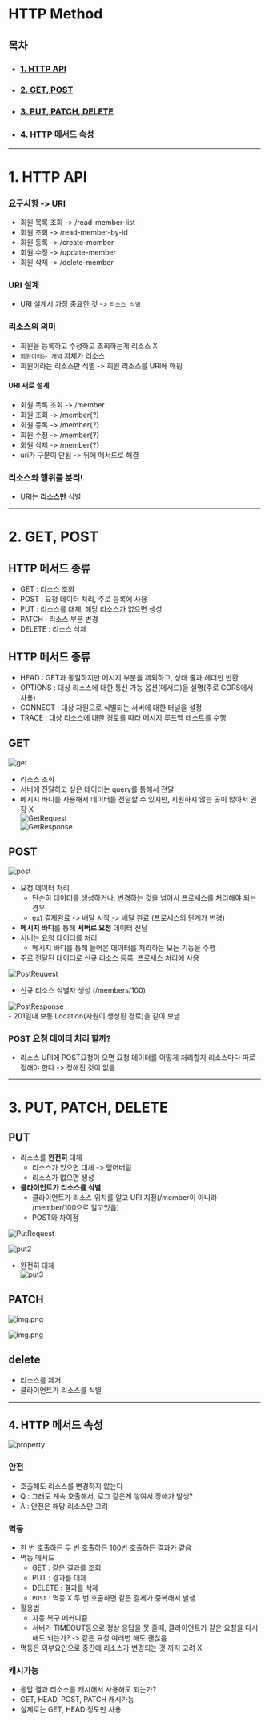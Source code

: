 # HTTP Method

## 목차

- ### [1. HTTP API](#1.-HTTP-API)

- ### [2. GET, POST](#2.-GET,-POST)

- ### [3. PUT, PATCH, DELETE](#3.-PUT,-PATCH,-DELETE)

- ### [4. HTTP 메서드 속성](#4.-HTTP-메서드-속성)

---

# 1. HTTP API

### 요구사항 -> URI
- 회원 목록 조회 -> /read-member-list
- 회원 조회 -> /read-member-by-id
- 회원 등록 -> /create-member
- 회원 수정 -> /update-member
- 회원 삭제 -> /delete-member

### URI 설계
- URI 설계시 가장 중요한 것 -> `리소스 식별`

### 리소스의 의미
 - 회원을 등록하고 수정하고 조회하는게 리소스 X
 - `회원이라는 개념` 자체가 리소스
 - 회원이라는 리소스만 식별 -> 회원 리소스를 URI에 매핑

#### URI 새로 설계 
 - 회원 목록 조회 -> /member
 - 회원 조회 -> /member{?}
 - 회원 등록 -> /member{?}
 - 회원 수정 -> /member{?}
 - 회원 삭제 -> /member{?}
 - uri가 구분이 안됨 -> 뒤에 메서드로 해결

### 리소스와 행위를 분리!
- URI는 **리소스만** 식별

---

# 2. GET, POST

## HTTP 메서드 종류
- GET : 리소스 조회
- POST : 요청 데이터 처리, 주로 등록에 사용
- PUT : 리소스를 대체, 해당 리소스가 없으면 생성
- PATCH : 리소스 부분 변경
- DELETE : 리소스 삭제

## HTTP 메서드 종류
- HEAD : GET과 동일하지만 메시지 부분을 제외하고, 상태 줄과 헤더만 반환
- OPTIONS : 대상 리소스에 대한 통신 가능 옵션(메서드)을 설명(주로 CORS에서 사용)
- CONNECT : 대상 자원으로 식별되는 서버에 대한 터널을 설정
- TRACE : 대상 리소스에 대한 경로를 따라 메시지 루프백 테스트를 수행

## GET  
![get](./images/get.png)
- 리소스 조회
- 서버에 전달하고 싶은 데이터는 query를 통해서 전달
- 메시지 바디를 사용해서 데이터를 전달할 수 있지만, 지원하지 않는 곳이 많아서 권장 X  
![GetRequest](./images/get2.png)    
![GetResponse](./images/get3.png)    

## POST  
![post](./images/post.png)
- 요청 데이터 처리
  - 단순히 데이터를 생성하거나, 변경하는 것을 넘어서 프로세스를 처리해야 되는 경우
  - ex) 결제완료 -> 배달 시작 -> 배달 완료 (프로세스의 단계가 변경)
- **메시지 바디**를 통해 **서버로 요청** 데이터 전달
- 서버는 요청 데이터를 처리
  - 메시지 바디를 통해 들어온 데이터를 처리하는 모든 기능을 수행
- 주로 전달된 데이터로 신규 리소스 등록, 프로세스 처리에 사용  

![PostRequest](./images/post2.png)  
- 신규 리소스 식별자 생성 (/members/100)  

![PostResponse](./images/post3.png)  
    - 201일때 보통 Location(자원이 생성된 경로)을 같이 보냄 

### POST 요청 데이터 처리 할까?
- 리소스 URI에 POST요청이 오면 요청 데이터를 어떻게 처리할지 리소스마다 따로 정해야 한다 -> 정해진 것이 없음


___

# 3. PUT, PATCH, DELETE  

## PUT
- 리소스를 **완전히** 대체
  - 리소스가 있으면 대체 -> 덮어버림
  - 리소스가 없으면 생성
- **클라이언트가 리소스를 식별**
  - 클라이언트가 리소스 위치를 알고 URI 지정(/member이 아니라 /member/100으로 알고있음)
  - POST와 차이점  

![PutRequest](./images/put.png)

![put2](images/put2.png)  
- 완전히 대체   
![put3](images/put3.png)

## PATCH  
![img.png](images/patch.png)

![img.png](images/patch2.png)


## delete
- 리소스를 제거
- 클라이언트가 리소스를 식별

---

## 4. HTTP 메서드 속성

![property](images/property.png)

### 안전
- 호출해도 리소스를 변경하지 않는다
- Q : 그래도 계속 호출해서, 로그 같은게 쌓여서 장애가 발생?
- A : 안전은 해당 리소스만 고려

### 멱등
- 한 번 호출하든 두 번 호출하든 100번 호출하든 결과가 같음
- 멱등 메서드
  - GET : 같은 결과를 조회
  - PUT : 결과를 대체 
  - DELETE : 결과를 삭제
  - `POST` : 멱등 X 두 번 호출하면 같은 결제가 중복해서 발생
- 활용법
  - 자동 복구 메커니즘
  - 서버가 TIMEOUT등으로 정상 응답을 못 줄때, 클라이언트가 같은 요청을 다시해도 되는가? -> 같은 요청 여러번 해도 괜찮음
- 멱등은 외부요인으로 중간에 리소스가 변경되는 것 까지 고려 X


### 캐시가능
- 응답 결과 리소스를 캐시해서 사용해도 되는가?
- GET, HEAD, POST, PATCH 캐시가능
- 실제로는 GET, HEAD 정도만 사용
